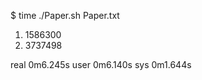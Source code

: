 $ time ./Paper.sh Paper.txt
1. 1586300
2. 3737498

real    0m6.245s
user    0m6.140s
sys     0m1.644s
